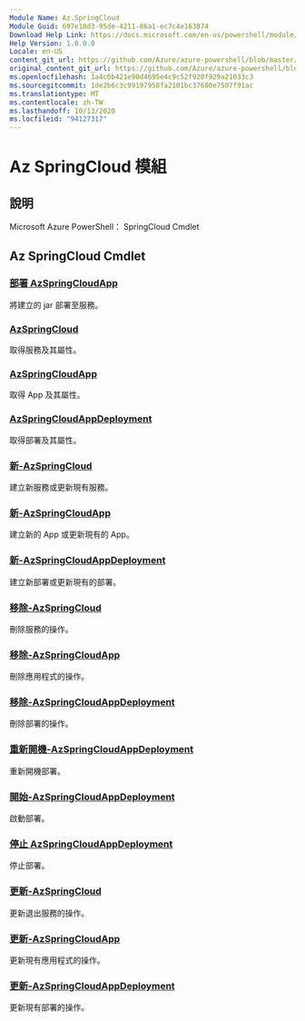 ```yaml
---
Module Name: Az.SpringCloud
Module Guid: 697e18d3-95de-4211-86a1-ec7c4e163874
Download Help Link: https://docs.microsoft.com/en-us/powershell/module/az.springcloud
Help Version: 1.0.0.0
Locale: en-US
content_git_url: https://github.com/Azure/azure-powershell/blob/master/src/SpringCloud/help/Az.SpringCloud.md
original_content_git_url: https://github.com/Azure/azure-powershell/blob/master/src/SpringCloud/help/Az.SpringCloud.md
ms.openlocfilehash: 1a4c0b421e90d4695e4c9c52f920f929a21033c3
ms.sourcegitcommit: 1de2b6c3c99197958fa2101bc37680e7507f91ac
ms.translationtype: MT
ms.contentlocale: zh-TW
ms.lasthandoff: 10/13/2020
ms.locfileid: "94127317"
---
```

# Az SpringCloud 模組
## 說明
Microsoft Azure PowerShell： SpringCloud Cmdlet

## Az SpringCloud Cmdlet
### [部署 AzSpringCloudApp](Deploy-AzSpringCloudApp.md)
將建立的 jar 部署至服務。

### [AzSpringCloud](Get-AzSpringCloud.md)
取得服務及其屬性。

### [AzSpringCloudApp](Get-AzSpringCloudApp.md)
取得 App 及其屬性。

### [AzSpringCloudAppDeployment](Get-AzSpringCloudAppDeployment.md)
取得部署及其屬性。

### [新-AzSpringCloud](New-AzSpringCloud.md)
建立新服務或更新現有服務。

### [新-AzSpringCloudApp](New-AzSpringCloudApp.md)
建立新的 App 或更新現有的 App。

### [新-AzSpringCloudAppDeployment](New-AzSpringCloudAppDeployment.md)
建立新部署或更新現有的部署。

### [移除-AzSpringCloud](Remove-AzSpringCloud.md)
刪除服務的操作。

### [移除-AzSpringCloudApp](Remove-AzSpringCloudApp.md)
刪除應用程式的操作。

### [移除-AzSpringCloudAppDeployment](Remove-AzSpringCloudAppDeployment.md)
刪除部署的操作。

### [重新開機-AzSpringCloudAppDeployment](Restart-AzSpringCloudAppDeployment.md)
重新開機部署。

### [開始-AzSpringCloudAppDeployment](Start-AzSpringCloudAppDeployment.md)
啟動部署。

### [停止 AzSpringCloudAppDeployment](Stop-AzSpringCloudAppDeployment.md)
停止部署。

### [更新-AzSpringCloud](Update-AzSpringCloud.md)
更新退出服務的操作。

### [更新-AzSpringCloudApp](Update-AzSpringCloudApp.md)
更新現有應用程式的操作。

### [更新-AzSpringCloudAppDeployment](Update-AzSpringCloudAppDeployment.md)
更新現有部署的操作。

